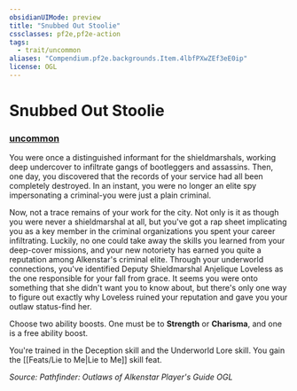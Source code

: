 ```yaml
---
obsidianUIMode: preview
title: "Snubbed Out Stoolie"
cssclasses: pf2e,pf2e-action
tags:
  - trait/uncommon
aliases: "Compendium.pf2e.backgrounds.Item.4lbfPXwZEf3eE0ip"
license: OGL
---
```

# Snubbed Out Stoolie

### [uncommon](uncommon "Uncommon Rarity Trait")






You were once a distinguished informant for the shieldmarshals, working deep undercover to infiltrate gangs of bootleggers and assassins. Then, one day, you discovered that the records of your service had all been completely destroyed. In an instant, you were no longer an elite spy impersonating a criminal-you were just a plain criminal.

Now, not a trace remains of your work for the city. Not only is it as though you were never a shieldmarshal at all, but you've got a rap sheet implicating you as a key member in the criminal organizations you spent your career infiltrating. Luckily, no one could take away the skills you learned from your deep-cover missions, and your new notoriety has earned you quite a reputation among Alkenstar's criminal elite. Through your underworld connections, you've identified Deputy Shieldmarshal Anjelique Loveless as the one responsible for your fall from grace. It seems you were onto something that she didn't want you to know about, but there's only one way to figure out exactly why Loveless ruined your reputation and gave you your outlaw status-find her.

Choose two ability boosts. One must be to **Strength** or **Charisma**, and one is a free ability boost.

You're trained in the Deception skill and the Underworld Lore skill. You gain the [[Feats/Lie to Me|Lie to Me]] skill feat.

*Source: Pathfinder: Outlaws of Alkenstar Player's Guide*
*OGL*